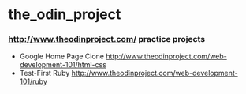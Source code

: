 # the_odin_project
### http://www.theodinproject.com/ practice projects

* Google Home Page Clone http://www.theodinproject.com/web-development-101/html-css
* Test-First Ruby http://www.theodinproject.com/web-development-101/ruby